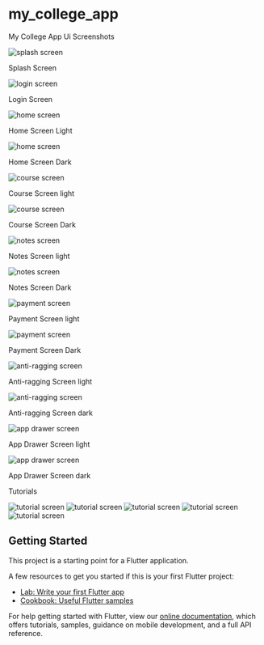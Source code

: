 # my_college_app


My College App Ui Screenshots

![splash screen](screenshots/splash_screen.jpg)

Splash Screen

![login screen](screenshots/login_screen.jpg)

Login Screen

![home screen](screenshots/home_screen_light.jpg)

Home Screen Light

![home screen](screenshots/home_screen_dark.jpg)

Home Screen Dark

![course screen](screenshots/course_screen_light.jpg)

Course Screen light

![course screen](screenshots/course_screen_dark.jpg)

Course Screen Dark

![notes screen](screenshots/notes_screen_light.jpg)

Notes Screen light

![notes screen](screenshots/notes_screen_dark.jpg)

Notes Screen Dark

![payment screen](screenshots/payment_screen_light.jpg)

Payment Screen light

![payment screen](screenshots/payment_screen_dark.jpg)

Payment Screen Dark

![anti-ragging screen](screenshots/anti_ragging_screen_light.jpg)

Anti-ragging Screen light

![anti-ragging screen](screenshots/anti_ragging_screen_dark.jpg)

Anti-ragging Screen dark

![app drawer screen](screenshots/app_drawer_light.jpg)

App Drawer Screen light

![app drawer screen](screenshots/app_drawer_dark.jpg)

App Drawer Screen dark


Tutorials

![tutorial screen](screenshots/tutorial_screen1.jpg)
![tutorial screen](screenshots/tutorial_screen2.jpg)
![tutorial screen](screenshots/tutorial_screen3.jpg)
![tutorial screen](screenshots/tutorial_screen4.jpg)
![tutorial screen](screenshots/tutorial_screen5.jpg)


## Getting Started

This project is a starting point for a Flutter application.

A few resources to get you started if this is your first Flutter project:

- [Lab: Write your first Flutter app](https://flutter.dev/docs/get-started/codelab)
- [Cookbook: Useful Flutter samples](https://flutter.dev/docs/cookbook)

For help getting started with Flutter, view our
[online documentation](https://flutter.dev/docs), which offers tutorials,
samples, guidance on mobile development, and a full API reference.
